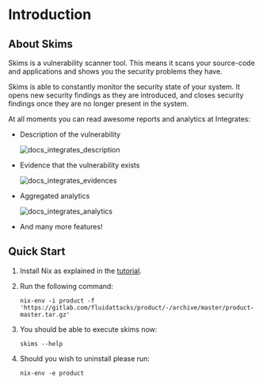 # Introduction

## About Skims

Skims is a vulnerability scanner tool.
This means it scans your source-code and applications and shows you the security
problems they have.

Skims is able to constantly monitor the security state of your system.
It opens new security findings as they are introduced,
and closes security findings once they are no longer present in the system.

At all moments you can read awesome reports and analytics at Integrates:

- Description of the vulnerability

  ![docs_integrates_description](https://gitlab.com/fluidattacks/product/-/raw/master/skims/static/img/docs_integrates_description.png)

- Evidence that the vulnerability exists

  ![docs_integrates_evidences](https://gitlab.com/fluidattacks/product/-/raw/master/skims/static/img/docs_integrates_evidences.png)

- Aggregated analytics

  ![docs_integrates_analytics](https://gitlab.com/fluidattacks/product/-/raw/master/skims/static/img/docs_integrates_analytics.png)

- And many more features!

## Quick Start

1.  Install Nix as explained in the [tutorial](https://nixos.org/download.html).
1.  Run the following command:

    `nix-env -i product -f 'https://gitlab.com/fluidattacks/product/-/archive/master/product-master.tar.gz'`

1.  You should be able to execute skims now:

    `skims --help`

1. Should you wish to uninstall please run:

    `nix-env -e product`
